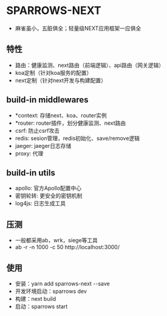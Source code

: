 # SPARROWS-NEXT
- 麻雀虽小，五脏俱全；轻量级NEXT应用框架一应俱全

## 特性
- 路由：健康监测、next路由（前端逻辑）、api路由（网关逻辑）
- koa定制（针对koa服务的配置）
- next定制（针对next开发与构建配置）

## build-in middlewares
- *context: 存储next、koa、router实例
- *router: router插件，划分健康监测、next路由
- csrf: 防止csrf攻击
- redis: sesion管理，redis初始化、save/remove逻辑
- jaeger: jaeger日志存储
- proxy: 代理

## build-in utils
- apollo: 官方Apollo配置中心
- 密钥轮转: 更安全的密钥机制
- log4js: 日志生成工具

## 压测
- 一般都采用ab，wrk，siege等工具
- ab -r -n 1000 -c 50 http://localhost:3000/ 

## 使用
- 安装：yarn add sparrows-next --save
- 开发环境启动：sparrows dev
- 构建：next build
- 启动：sparrows start
